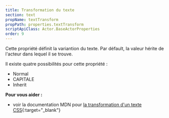 ```yaml
---
title: Transformation du texte
section: text
propName: textTransform
propPath: properties.textTransform
scriptApiClass: Actor.BaseActorProperties
order: 9
---
```

Cette propriété définit la variantion du texte.
Par défault, la valeur hérite de l'acteur dans lequel il se trouve.

Il existe quatre possibilités pour cette propriété :
 - Normal
 - CAPITALE
 - Inherit

**Pour vous aider :**
- voir la documentation MDN pour [la transformation d'un texte CSS](https://developer.mozilla.org/fr/docs/Web/CSS/text-transform){:target="_blank"}